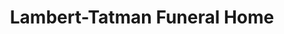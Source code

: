 ---
title: "Lambert-Tatman Funeral Home"
url: /parkersburg/lambert-tatman-funeral-home-pike-street/
shop: funeral directors
---